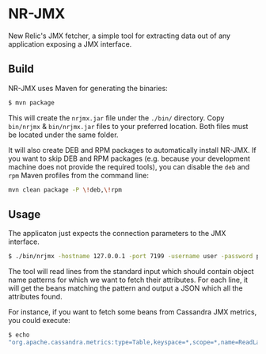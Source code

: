 # NR-JMX
New Relic's JMX fetcher, a simple tool for extracting data out of any application exposing a JMX interface.

## Build
NR-JMX uses Maven for generating the binaries:

```bash
$ mvn package
```

This will create the `nrjmx.jar` file under the `./bin/` directory. Copy
`bin/nrjmx` & `bin/nrjmx.jar` files to your preferred location. Both files must
be located under the same folder.

It will also create DEB and RPM packages to automatically install NR-JMX. If you
want to skip DEB and RPM packages (e.g. because your development machine does not
provide the required tools), you can disable the `deb` and `rpm` Maven profiles from
the command line:

```bash
mvn clean package -P \!deb,\!rpm
```

## Usage
The applicaton just expects the connection parameters to the JMX interface.

```bash
$ ./bin/nrjmx -hostname 127.0.0.1 -port 7199 -username user -password pwd
```

The tool will read lines from the standard input which should contain object
name patterns for which we want to fetch their attributes. For each line, it
will get the beans matching the pattern and output a JSON which all the
attributes found.

For instance, if you want to fetch some beans from Cassandra JMX metrics, you
could execute:

```bash
$ echo
"org.apache.cassandra.metrics:type=Table,keyspace=*,scope=*,name=ReadLatency" | java -jar target/nrjmx-0.0.1-SNAPSHOT-jar-with-dependencies.jar -hostname 127.0.0.1 -port 7199 -username user -password pwd
```
